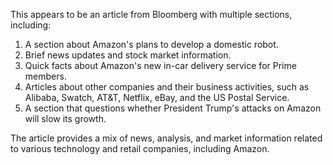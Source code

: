 This appears to be an article from Bloomberg with multiple sections, including:

1. A section about Amazon's plans to develop a domestic robot.
2. Brief news updates and stock market information.
3. Quick facts about Amazon's new in-car delivery service for Prime members.
4. Articles about other companies and their business activities, such as Alibaba, Swatch, AT&T, Netflix, eBay, and the US Postal Service.
5. A section that questions whether President Trump's attacks on Amazon will slow its growth.

The article provides a mix of news, analysis, and market information related to various technology and retail companies, including Amazon.
